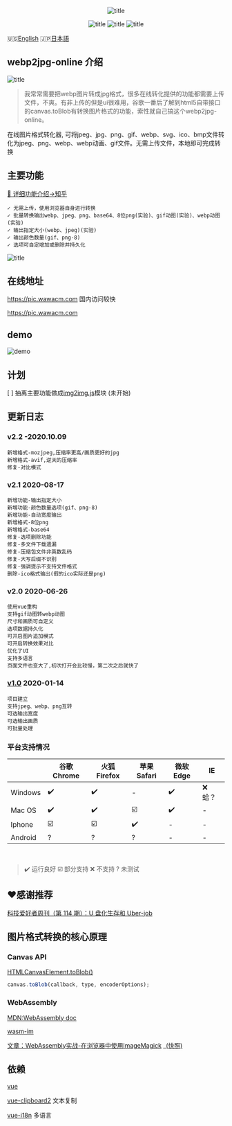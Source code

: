 <center>

![title](https://cdn.jsdelivr.net/gh/renzhezhilu/webp2jpg-online/cdn/og_image2.png)

<!-- from shields.io/ -->

![title](https://cdn.jsdelivr.net/gh/renzhezhilu/webp2jpg-online/cdn/badges/01.svg)
![title](https://cdn.jsdelivr.net/gh/renzhezhilu/webp2jpg-online/cdn/badges/02.svg)
![title](https://cdn.jsdelivr.net/gh/renzhezhilu/webp2jpg-online/cdn/badges/03.svg)

</center>

 🇺🇸[English](./doc/readme_en.md)    🇯🇵[日本語](./doc/readme_jp.md)
## webp2jpg-online 介绍  

![title](https://cdn.jsdelivr.net/gh/renzhezhilu/webp2jpg-online/cdn/page_ui.jpg)

>我常常需要把webp图片转成jpg格式，很多在线转化提供的功能都需要上传文件，不爽。有非上传的但是ui很难用，谷歌一番后了解到html5自带接口的canvas.toBlob有转换图片格式的功能，索性就自己搞这个webp2jpg-online。

在线图片格式转化器, 可将jpeg、jpg、png、gif、webp、svg、ico、bmp文件转化为jpeg、png、webp、webp动画、gif文件。无需上传文件，本地即可完成转换


## 主要功能
[📖 详细功能介绍->知乎]( )

    ✓ 无需上传，使用浏览器自身进行转换
    ✓ 批量转换输出webp、jpeg、png、base64、8位png(实验)、gif动图(实验)、webp动图(实验)
    ✓ 输出指定大小(webp、jpeg)(实验)
    ✓ 输出颜色数量(gif、png-8)
    ✓ 选项可自定增加或删除并持久化

![title](https://cdn.jsdelivr.net/gh/renzhezhilu/webp2jpg-online/cdn/format2.png)


## 在线地址
https://pic.wawacm.com 国内访问较快

https://pic.wawacm.com


## demo

![demo](https://cdn.jsdelivr.net/gh/renzhezhilu/webp2jpg-online/cdn/v2_demo.gif)


## 计划
[ ] 抽离主要功能做成[img2img.js](https://github.com/renzhezhilu/img2img)模块 (未开始)


## 更新日志

### v2.2 -2020.10.09
    新增格式-mozjpeg,压缩率更高/画质更好的jpg
    新增格式-avif,逆天的压缩率
    修复-对比模式
### v2.1 2020-08-17
    新增功能-输出指定大小
    新增功能-颜色数量选项(gif、png-8)
    新增功能-自动宽度输出
    新增格式-8位png
    新增格式-base64
    修复-选项删除功能
    修复-多文件下载遗漏
    修复-压缩包文件非英数乱码
    修复-大写后缀不识别
    修复-强调提示不支持文件格式
    删除-ico格式输出(假的ico实际还是png)
### v2.0 2020-06-26
    使用vue重构
    支持gif动图转webp动图
    尺寸和画质可自定义
    选项数据持久化
    可开启图片追加模式
    可开启转换效果对比
    优化了UI
    支持多语言
    页面文件也变大了,初次打开会比较慢，第二次之后就快了
### [v1.0](https://pic.wawacm.com/tree/v1.0) 2020-01-14
    项目建立
    支持jpeg、webp、png互转
    可选输出宽度
    可选输出画质
    可批量处理



### 平台支持情况

||谷歌Chrome|火狐Firefox|苹果Safari|微软Edge|IE|
|---|-----|----|----|-----|---|
|Windows|✔️|✔️|-|✔️| ❌ 蛤？|
|Mac OS|✔️|✔️|☑️|✔️|-|
|Iphone|☑️|☑️| ✔️ | - |-|
|Android|?|?|?| -|-|
️️
> ✔️ 运行良好 ☑️ 部分支持 ❌ 不支持 ? 未测试

## ❤️感谢推荐
[科技爱好者周刊（第 114 期）：U 盘化生存和 Uber-job](http://www.ruanyifeng.com/blog/2020/07/weekly-issue-114.html)



## 图片格式转换的核心原理
### Canvas API

[HTMLCanvasElement.toBlob()](https://developer.mozilla.org/zh-CN/docs/Web/API/HTMLCanvasElement/toBlob)

<!-- https://codepen.io/random233/pen/PowBBaa?editors=1000 -->
``` javascript
canvas.toBlob(callback, type, encoderOptions);
```
### WebAssembly
[MDN:WebAssembly doc](https://developer.mozilla.org/zh-CN/docs/WebAssembly)

[wasm-im ](https://github.com/mk33mk333/wasm-im)

[文章：WebAssembly实战-在浏览器中使用ImageMagick](https://cloud.tencent.com/developer/article/1554176) 
 _[(快照)](https://pic.wawacm.comdoc/WebAssembly实战-在浏览器中使用ImageMagick.html)

## 依赖
[vue](https://github.com/vuejs/vue#readme)

[vue-clipboard2](https://github.com/Inndy/vue-clipboard2#readme) 文本复制

[vue-i18n](https://github.com/kazupon/vue-i18n#readme) 多语言
